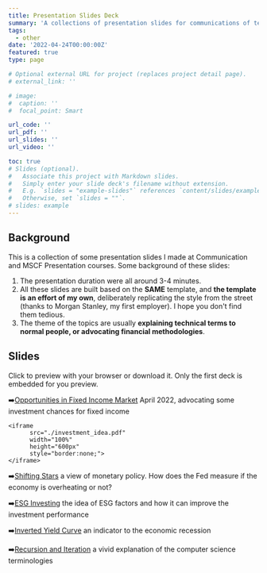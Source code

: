 ```yaml
---
title: Presentation Slides Deck
summary: 'A collections of presentation slides for communications of technical topics.'
tags:
  - other
date: '2022-04-24T00:00:00Z'
featured: true
type: page

# Optional external URL for project (replaces project detail page).
# external_link: ''

# image:
#  caption: ''
#  focal_point: Smart

url_code: ''
url_pdf: ''
url_slides: ''
url_video: ''

toc: true
# Slides (optional).
#   Associate this project with Markdown slides.
#   Simply enter your slide deck's filename without extension.
#   E.g. `slides = "example-slides"` references `content/slides/example-slides.md`.
#   Otherwise, set `slides = ""`.
# slides: example
---
```


## Background

This is a collection of some presentation slides I made at Communication and MSCF Presentation courses. Some background of these slides:

1.   The presentation duration were all around 3-4 minutes.
2.   All these slides are built based on the **SAME** template, and **the template is an effort of my own**, deliberately replicating the style from the street (thanks to Morgan Stanley, my first employer). I hope you don't find them tedious.
3.   The theme of the topics are usually **explaining technical terms to normal people, or advocating financial methodologies**.

## Slides

Click to preview with your browser or download it. Only the first deck is embedded for you preview.

:arrow_right:[Opportunities in Fixed Income Market](./investment_idea.pdf) April 2022, advocating some investment chances for fixed income

```
<iframe
      src="./investment_idea.pdf"
      width="100%"
      height="600px"
      style="border:none;">
</iframe>
```

:arrow_right:[Shifting Stars](./shifting_stars.pdf) a view of monetary policy. How does the Fed measure if the economy is overheating or not?

:arrow_right:[ESG Investing](./sustainable_investment.pdf) the idea of ESG factors and how it can improve the investment performance

:arrow_right:[Inverted Yield Curve](./inverted_yield_curve.pdf) an indicator to the economic recession

:arrow_right:[Recursion and Iteration](./recursion.pdf) a vivid explanation of the computer science terminologies

<div id="adobe-dc-view" style="height: 600px; width: 800px;"></div>
<script src="https://documentcloud.adobe.com/view-sdk/main.js"></script>
<script type="text/javascript">
    document.addEventListener("adobe_dc_view_sdk.ready", function() {
        var adobeDCView = new AdobeDC.View({
            clientId: "96f91038b3ee4fb4895d9478258809fb",
            divId: "adobe-dc-view"
        });
        adobeDCView.previewFile({
            content: {
                location: {
                    url: "./investment_idea.pdf"
                }
            },
            metaData: {
                fileName: "investment_idea.pdf"
            }
        }, {
            embedMode: "SIZED_CONTAINER"
        });
    });
</script>
